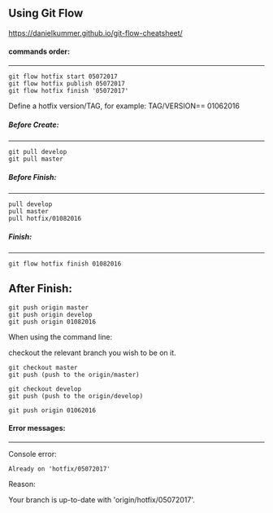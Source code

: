 Using Git Flow
--------------

https://danielkummer.github.io/git-flow-cheatsheet/


#### commands order:
----------
    git flow hotfix start 05072017
    git flow hotfix publish 05072017
    git flow hotfix finish '05072017'


Define a hotfix version/TAG, for example: TAG/VERSION== 01062016

##### Before Create:
-------

    git pull develop
    git pull master


##### Before Finish:
-------
    pull develop
    pull master
    pull hotfix/01082016

##### Finish:
------
    git flow hotfix finish 01082016

After Finish:
-------------
    git push origin master
    git push origin develop
    git push origin 01082016


When using the command line:

checkout the relevant branch you wish to be on it.

    git checkout master
    git push (push to the origin/master)

    git checkout develop
    git push (push to the origin/develop)

    git push origin 01062016

#### Error messages:
-------
Console error: 

    Already on 'hotfix/05072017'

Reason:

Your branch is up-to-date with 'origin/hotfix/05072017'.


